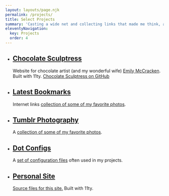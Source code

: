 ```yaml
---
layout: layouts/page.njk
permalink: /projects/
title: Select Projects
summary: 'Casting a wide net and collecting links that made me think, are worth sharing, or provide a good reference point on future projects.'
eleventyNavigation:
  key: Projects
  order: 4
---
```


<article class="project">
<ul role="list" class="project__list flow flow-max">
    <li>
        <h2><a href="https://chocolatesculptress.com">Chocolate Sculptress</a></h2>
        <p>Website for chocolate artist (and my wonderful wife) <a href="https://chocolatesculptress.com" title="Emily McCracken is a Chocolate Artist">Emily McCracken</a>. Built with 11ty. <a href="https://github.com/smccracken/chocolatesculptress.com">Chocolate Sculptress on GitHub</a></p>
    </li>
    <li>
        <h2><a href="/bookmarks/">Latest Bookmarks</a></h2>
        <p>Internet links <a href="https://scottmccracken.tumblr.com/">collection of some of my favorite photos</a>.</p>
    </li>
    <li>
        <h2><a href="https://scottmccracken.tumblr.com/">Tumblr Photography</a></h2>
        <p>A <a href="https://scottmccracken.tumblr.com/">collection of some of my favorite photos</a>.</p>
    </li>
    <li>
        <h2><a href="https://github.com/smccracken/dot-configs">Dot Configs</a></h2>
        <p>A <a href="https://github.com/smccracken/dot-configs">set of configuration files</a> often used in my projects.</p>
    <li>
        <h2><a href="https://scottmccracken.net">Personal Site</a></h2>
        <p><a href="https://github.com/smccracken/scottmccracken.net">Source files for this site.</a> Built with 11ty.</p>
    </li>
</ul>